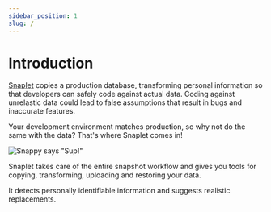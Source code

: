 ```yaml
---
sidebar_position: 1
slug: /
---
```


# Introduction

[Snaplet](https://snaplet.dev) copies a production database, transforming personal information so that developers can safely code against actual data. Coding against unrelastic data could lead to false assumptions that result in bugs and inaccurate features.

Your development environment matches production, so why not do the same with the data? That's where Snaplet comes in!

<div style={{textAlign: 'center'}}>

![Snappy says "Sup!"](/img/snappy-holla-at-ya.svg)

</div>

Snaplet takes care of the entire snapshot workflow and gives you tools for copying, transforming, uploading and restoring your data.

It detects personally identifiable information and suggests realistic replacements.

